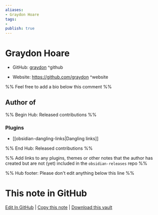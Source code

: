 ```yaml
---
aliases:
- Graydon Hoare
tags:
- 
publish: true
---
```


# Graydon Hoare

- GitHub: [graydon](https://github.com/graydon/) ^github
<!-- - Discord: `@` ^discord-->
- Website: <https://github.com/graydon> ^website
<!-- - [[Publish sites|Publish site]]: ^publish-->

%% Feel free to add a bio below this comment %%


## Author of

%% Begin Hub: Released contributions %%
### Plugins
- [[obsidian-dangling-links|Dangling links]]

%% End Hub: Released contributions %%

%% Add links to any plugins, themes or other notes that the author has created but are not (yet) included in the `obsidian-releases` repo %%

<!--
### Unlisted plugins
-->

<!--
### Others
-->

<!--
## Sponsor this author

- [[GitHub sponsors]]: [Sponsor @graydon on GitHub Sponsors](https://github.com/sponsors/graydon) ^github-sponsor
- [[Buy me a coffee]]: ^buy-me-a-coffee
- [[PayPal]]: ^paypal
- [[Patreon]]: ^patreon

-->

<!--
## Follow this author
-->

<!-- - [[YouTube Channels|On YouTube]]: <https://> ^youtube-->
<!-- - Twitter: <https://> ^twitter-->
<!-- - ... -->

%% Hub footer: Please don't edit anything below this line %%

# This note in GitHub

<span class="git-footer">[Edit In GitHub](https://github.dev/obsidian-community/obsidian-hub/blob/main/01%20-%20Community/People/graydon.md "git-hub-edit-note") | [Copy this note](https://raw.githubusercontent.com/obsidian-community/obsidian-hub/main/01%20-%20Community/People/graydon.md "git-hub-copy-note") | [Download this vault](https://github.com/obsidian-community/obsidian-hub/archive/refs/heads/main.zip "git-hub-download-vault") </span>
